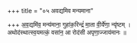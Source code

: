 +++
title = "०५ अवद्यमिव मन्यमाना"

+++
अ॒व॒द्यमि॑व॒ मन्य॑माना॒ गुहा॑क॒रिन्द्रं॑ मा॒ता वी॒र्ये॑णा॒ न्यृ॑ष्टम् ।  
अथोद॑स्थात्स्व॒यमत्कं॒ वसा॑न॒ आ रोद॑सी अपृणा॒ज्जाय॑मानः ॥